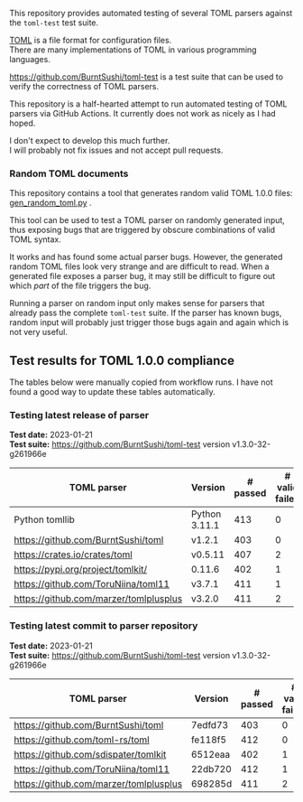 
This repository provides automated testing of several TOML parsers against the `toml-test` test suite.

[TOML](https://toml.io/) is a file format for configuration files. <br>
There are many implementations of TOML in various programming languages.

https://github.com/BurntSushi/toml-test is a test suite that can be used to verify the correctness of TOML parsers.

This repository is a half-hearted attempt to run automated testing of TOML parsers via GitHub Actions.
It currently does not work as nicely as I had hoped.

I don't expect to develop this much further. <br>
I will probably not fix issues and not accept pull requests.

### Random TOML documents

This repository contains a tool that generates random valid TOML 1.0.0 files:
[gen\_random\_toml.py](random_test/gen_random_toml.py) .

This tool can be used to test a TOML parser on randomly generated input, thus exposing bugs that are triggered by obscure combinations of valid TOML syntax.

It works and has found some actual parser bugs.
However, the generated random TOML files look very strange and are difficult to read.
When a generated file exposes a parser bug, it may still be difficult to figure out which _part_ of the file triggers the bug.

Running a parser on random input only makes sense for parsers that already pass the complete `toml-test` suite.
If the parser has known bugs, random input will probably just trigger those bugs again and again which is not very useful.

## Test results for TOML 1.0.0 compliance

The tables below were manually copied from workflow runs.
I have not found a good way to update these tables automatically.

### Testing latest release of parser

__Test date:__ 2023-01-21 <br>
__Test suite:__ https://github.com/BurntSushi/toml-test version v1.3.0-32-g261966e

| TOML parser | Version | # passed | # valid failed | # invalid failed | Result |
|-------------|---------|----------------|----------------------|------------------------|--------|
| Python tomllib | Python 3.11.1 | 413 | 0 | 0 | :heavy_check_mark: |
| https://github.com/BurntSushi/toml | v1.2.1 | 403 | 0 | 10 | :warning: |
| https://crates.io/crates/toml | v0.5.11 | 407 | 2 | 4 | :x: |
| https://pypi.org/project/tomlkit/ | 0.11.6 | 402 | 1 | 10 | :x: |
| https://github.com/ToruNiina/toml11 | v3.7.1 | 411 | 1 | 1 | :x: |
| https://github.com/marzer/tomlplusplus | v3.2.0 | 411 | 2 | 0 | :x: |

### Testing latest commit to parser repository

__Test date:__ 2023-01-21 <br>
__Test suite:__ https://github.com/BurntSushi/toml-test version v1.3.0-32-g261966e

| TOML parser | Version | # passed | # valid failed | # invalid failed | Result |
|-------------|---------|----------------|----------------------|------------------------|--------|
| https://github.com/BurntSushi/toml | 7edfd73 | 403 | 0 | 10 | :warning: |
| https://github.com/toml-rs/toml | fe118f5 | 412 | 0 | 1 | :warning: |
| https://github.com/sdispater/tomlkit | 6512eaa | 402 | 1 | 10 | :x: |
| https://github.com/ToruNiina/toml11 | 22db720 | 412 | 1 | 0 | :x: |
| https://github.com/marzer/tomlplusplus | 698285d | 411 | 2 | 0 | :x: |

